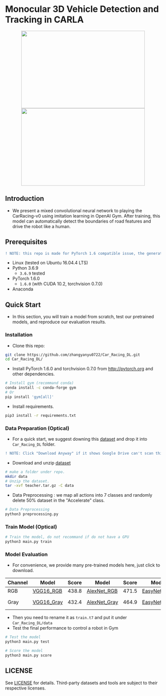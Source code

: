# Monocular 3D Vehicle Detection and Tracking in CARLA

<p align="center">
  <img src="https://github.com/zhangyanyu0722/Carla_Tracking/blob/main/image/2D.gif" height="250" width="400"/>
  <img src="https://github.com/zhangyanyu0722/Carla_Tracking/blob/main/image/3D.gif" height="250" width="400"/>
</p>

## Introduction

- We present a mixed convolutional neural network to playing the CarRacing-v0 using imitation learning in OpenAI Gym. After training, this model can automatically detect the boundaries of road features and drive the robot like a human.

## Prerequisites
```diff
! NOTE: this repo is made for PyTorch 1.6 compatible issue, the generated results might be changed.
```
- Linux (tested on Ubuntu 16.04.4 LTS)
- Python 3.6.9
    - `3.6.9` tested
- PyTorch 1.6.0
    - `1.6.0` (with CUDA 10.2, torchvision 0.7.0)
- Anaconda

## Quick Start
- In this section, you will train a model from scratch, test our pretrained models, and reproduce our evaluation results.

### Installation
- Clone this repo:
```bash
git clone https://github.com/zhangyanyu0722/Car_Racing_DL.git
cd Car_Racing_DL/
```

- Install PyTorch 1.6.0 and torchvision 0.7.0 from http://pytorch.org and other dependencies.
```bash
# Install gym (recommand conda)
conda install -c conda-forge gym
# Or
pip install 'gym[all]'
```
- Install requirements.
```bash
pip3 install -r requirements.txt
```
### Data Preparation (Optical)

- For a quick start, we suggest downing this [dataset](https://drive.google.com/file/d/1RtoSgk78raI549A3BE8uYRV9Ly9DY7GJ/view?usp=sharing) and drop it into ```Car_Racing_DL``` folder.
```diff
! NOTE: Click "Download Anyway" if it shows Google Drive can't scan this file for viruses.
```
- Download and unzip [dataset](https://drive.google.com/file/d/1RtoSgk78raI549A3BE8uYRV9Ly9DY7GJ/view?usp=sharing)
```bash
# make a folder under repo.
mkdir data
# Unzip the dataset.
tar -xvf teacher.tar.gz -C data
```
- Data Preprocessing : we map all actions into 7 classes and randomly delete 50% dataset in the "Accelerate" class.
```bash
# Data Preprocessing
python3 preprocessing.py
```

### Train Model (Optical)
```bash
# Train the model, do not recommand if do not have a GPU
python3 main.py train
```

### Model Evaluation

- For convenience, we provide many pre-trained models here, just click to download.

Channel | Model | Score | Model | Score | Model | Score | Model | Score
-----|------|------|------|------|------|------|------|------
RGB | [VGG16_RGB](https://drive.google.com/file/d/1GLK9af4OUU8GmmNMiOh61pmKWKhCqWmH/view?usp=sharing) | 438.8 | [AlexNet_RGB](https://drive.google.com/file/d/17L2ZqE12jmdBLMrPzQEOWPDvcDAU8q9h/view?usp=sharing) | 471.5 | [EasyNet_RGB](https://drive.google.com/file/d/1npkvXvTZvkxhyx7EIRlzGEc5L8U5I_r3/view?usp=sharing) | 594.9
Gray | [VGG16_Gray](https://drive.google.com/file/d/1a63waR8AA-yNFJ8FjUKkhu0cvYXjb7VU/view?usp=sharing) | 432.4 | [AlexNet_Gray](https://drive.google.com/file/d/17n-Zf5HyKIYqP9Vh95UrbIYXIblEz8a4/view?usp=sharing) | 464.9 | [EasyNet_Gray](https://drive.google.com/file/d/1xsCawTvq3nVlHreO2e8IqXa7XzhoxL7L/view?usp=sharing) | 558.3 | [Best Model](https://drive.google.com/file/d/1krJQd033m6JzdB2LUGMqO0YKjGhPiMRj/view?usp=sharing) | 649.1

- Then you need to rename it as ```train.t7``` and put it under ```Car_Racing_DL/data```
- Test the final performance to control a robot in Gym
```bash
# Test the model
python3 main.py test

# Score the model
python3 main.py score
```

## LICENSE
See [LICENSE](https://github.com/zhangyanyu0722/Carla_Tracking/blob/master/LICENSE) for details. Third-party datasets and tools are subject to their respective licenses.
